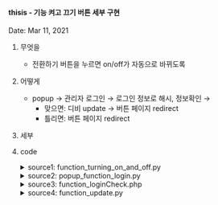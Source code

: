 #### thisis - 기능 켜고 끄기 버튼 세부 구현

Date: Mar 11, 2021

1. 무엇을

   - 전환하기 버튼을 누르면 on/off가 자동으로 바뀌도록

2. 어떻게

   - popup → 관리자 로그인 → 로그인 정보로 해시, 정보확인 →
     - 맞으면: 디비 update → 버튼 페이지 redirect
     - 틀리면: 버튼 페이지 redirect

3. 세부

4. code

   <details>
       <summary>source1: function_turning_on_and_off.py</summary>

   ![source1](https://user-images.githubusercontent.com/58647487/115884194-9871c600-a489-11eb-8575-0a1ad8b3faa9.png)

   ```python
   # 테이블의 버튼을 form으로 감싸기
   print('''<td align = "center">
   							<form name = "popup_send_id">
   							<input type = "hidden" name = "rowId" value = '''+str(result['id'])+'''>
   							<input type = "hidden" name = "rightRoute" value = "yes">
   							<button onclick = "turnOnandOff(this.form);">전환하기</button>
   							</form>
   						</td>
   	    </tr>
   	    	''')

   # 소스 맨 아래에 script 추가하기
   print('''<script>
   		function turnOnandOff(form){

   			window.open("popup_function_login.py", "popup_function_login",
   									"width = 470, height = 180, top = 100, left = 100");

   			form.target = "popup_function_login";
   			form.action = "popup_function_login.py";
   			form.submit();

   		}

   	</script>''')
   # 추가!
   ```

   - 팝업창 파일 이름: popup_function_login.py

   - 팝업창 target: popup_function_login

   - 팝업창 옵션: width, height, top, left ...

   - update할 function의 id를 hidden으로 넘기기 위한 form의 target, action을 설정

     ⇒ submit!
     </details>

   <details>
     <summary>source2: popup_function_login.py</summary>
    
    ![source2](https://user-images.githubusercontent.com/58647487/115884202-99a2f300-a489-11eb-9aed-fce5256100a1.png)

   ```python
     #!/usr/bin/python3
   # -*- coding: utf-8 -*-
   print("Content-type:text/html;charset=utf-8\r\n")

   #######################################################

   import sys
   import codecs
   import cgi
   import cgitb
   import json
   import pymysql
   sys.path.insert(0,'/var/www/html/thisis_py/db')
   from db_proc import db

   sys.stdout = codecs.getwriter("utf-8") (sys.stdout.detach())
   cgitb.enable()

   #######################################################

   form = cgi.FieldStorage()
   row_Id = form.getvalue('rowId')

   ####################

   print('''<!DOCTYPE html>
   	<head>
   	  <meta charset="UTF-8">
   	  <title>Check password</title>
   	</head>
   	<body>
   	<div align="center">
   	<h2>Admin</h2>
   	<form action = "function_loginCheck.php" method = "post">
   	<input type="hidden" name="rowId" value='''+row_Id+'''>
   	<b>ID</b>: <input type="text" name="id"><br>
   	<b>PW</b>: <input type="password" name="pass"><br><br>
   	<input type="submit" value="Login">
   	</form>
   	</div>
   	</body>
   </html>'''
   )
   ```

   - hidden으로 받은 rowId를 또 다른 폼으로 넘기기 위해 hidden으로 또 보냄
   - input을 통해 관리자 id, pw를 받아서 function_loginCheck.php로 넘김
   </details>

    <details>
    <summary>source3: function_loginCheck.php</summary>

   ```php
   <?php
   session_cache_expire(30);
   session_start();
   include "../../thisis/db/connect.php";

   $id = $_POST['id'];
   $pass = $_POST['pass'];
   $row_Id = $_POST['rowId'];

   $sql = "SELECT * FROM Management WHERE id = '".$id."'";
   $result = mysqli_query($connect, $sql);
   $row = mysqli_fetch_array($result);
   $hash = $row['password'];

   if(password_verify($pass, $hash)){
       $_SESSION['isLogin']=true;
       echo '
       	<!DOCTYPE html>
       	<head></head>
       	<body>
       		<form action="function_update.py" method="post" name="form_sending_id">
       		<input type="hidden" name="rowId" value='.$row_Id.'>
       		</form>
       	</body>
       	<script>
       		document.form_sending_id.submit();
       	</script>
       	</html>
       ';
   }
   else{
       echo "
       <script>
       	self.close();
       	alert('아이디 및 비밀번호를 다시 시도하세요');
       </script>
       ";
   }
   ?>
   ```

   - post로 받은 id, pass, rowId를 저장
   - Management 테이블에서 id 조회 → 해시처리해서 테이블에 저장된 pw와 form에서 받아온 pw를 password_verify 함수를 통해 비교하여
     - 맞으면 → update위해 id 넘기기
     - 틀리면 → 창 닫고 alert 띄우기
     </details>

    <details><summary>source4: function_update.py</summary>

   ```python
   #!/usr/bin/python3
   # -*- coding: utf-8 -*-
   print("Content-type:text/html;charset=utf-8\r\n")

   #######################################################

   import sys
   import codecs
   import cgi
   import cgitb
   import json
   import pymysql
   sys.path.insert(0,'/var/www/html/thisis_py/db')
   from db_proc import db

   sys.stdout = codecs.getwriter("utf-8") (sys.stdout.detach())
   cgitb.enable()

   #######################################################

   form = cgi.FieldStorage()
   row_Id = form.getvalue('rowId')

   ###############################

   cur = db.cursor(pymysql.cursors.DictCursor)
   sql = f'SELECT on_off FROM function_on_off WHERE id = {row_Id}'
   cur.execute(sql)

   function_On_Off = cur.fetchone()

   if(function_On_Off['on_off'] == 1): # on이면
   	sql = f'UPDATE function_on_off SET on_off = false WHERE id = {row_Id}'
   else: # off면
   	sql = f'UPDATE function_on_off SET on_off = true WHERE id = {row_Id}'

   cur.execute(sql)
   db.commit()
   db.close()

   print('''
   	<script>
   		alert("변경되었습니다!");
   		opener.parent.location="function_turning_on_and_off.py";
   		window.close();
   	</script>'''
   			)
   ```

   - form에서 받아온 id를 통해 해당 열의 on_off를 변경하기
   - 변경이 완료되면 alert 띄우고 source1을 새로고침, popup 닫기
   </details>
